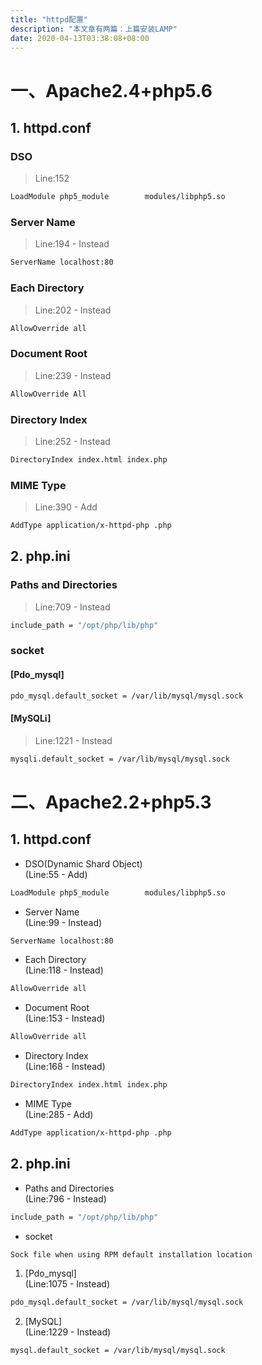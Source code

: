 ```yaml
---
title: "httpd配置"
description: "本文章有两篇：上篇安装LAMP"
date: 2020-04-13T03:38:08+08:00
---
```


# 一、Apache2.4+php5.6

## 1. httpd.conf

### DSO
> Line:152

```bash
LoadModule php5_module        modules/libphp5.so
```

### Server Name
> Line:194 - Instead

```bash
ServerName localhost:80
```

### Each Directory
> Line:202 - Instead

```bash
AllowOverride all
```
### Document Root
> Line:239 - Instead

```bash
AllowOverride All
```

### Directory Index
> Line:252 - Instead

```bash
DirectoryIndex index.html index.php
```

### MIME Type
> Line:390 - Add

```bash
AddType application/x-httpd-php .php
```

## 2. php.ini

### Paths and Directories
> Line:709 - Instead

```bash
include_path = "/opt/php/lib/php"
```

### socket
#### [Pdo_mysql]
```bash
pdo_mysql.default_socket = /var/lib/mysql/mysql.sock
```
#### [MySQLi]
> Line:1221 - Instead

```bash
mysqli.default_socket = /var/lib/mysql/mysql.sock
```

# 二、Apache2.2+php5.3
## 1. httpd.conf

- DSO(Dynamic Shard Object)     
 (Line:55 - Add)    
```bash
LoadModule php5_module        modules/libphp5.so
```
- Server Name     
(Line:99 - Instead)    
```bash
ServerName localhost:80
```
- Each Directory     
(Line:118 - Instead)     
```bash
AllowOverride all
```
- Document Root     
(Line:153 - Instead)    
```bash
AllowOverride all
```
- Directory Index    
(Line:168 - Instead)
```bash
DirectoryIndex index.html index.php
```
- MIME Type    
(Line:285 - Add)
```bash
AddType application/x-httpd-php .php
```

## 2. php.ini
- Paths and Directories     
(Line:796 - Instead)
```bash
include_path = "/opt/php/lib/php"
```
- socket     
```bash
Sock file when using RPM default installation location
```
1. [Pdo_mysql]    
(Line:1075 - Instead)
```bash
pdo_mysql.default_socket = /var/lib/mysql/mysql.sock
```
2. [MySQL]     
(Line:1229 - Instead)
```bash
mysql.default_socket = /var/lib/mysql/mysql.sock
```
